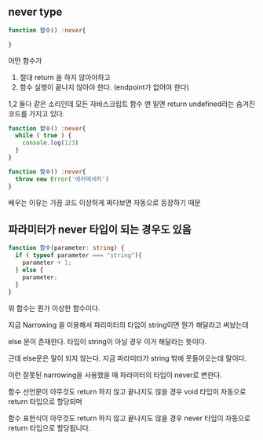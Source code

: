 ## never type

```ts
function 함수() :never{

}
```

어떤 함수가
1. 절대 return 을 하지 않아야하고
2. 함수 실행이 끝나지 않아야 한다. (endpoint가 없어야 한다)

1,2 둘다 같은 소리인데 모든 자바스크립트 함수 맨 밑엔 return undefined라는 숨겨진 코드를 가지고 있다.

```ts
function 함수() :never{
  while ( true ) {
    console.log(123)
  }
}

function 함수() :never{
  throw new Error('에러메세지')
}

```

배우는 이유는 가끔 코드 이상하게 짜다보면 자동으로 등장하기 때문

## 파라미터가 never 타입이 되는 경우도 있음

```ts
function 함수(parameter: string) {
  if ( typeof parameter === "string"){
    parameter + 1;
  } else {
    parameter;
  }
}

```

위 함수는 뭔가 이상한 함수이다.

지금 Narrowing 을 이용해서 파리미터의 타입이 string이면 뭔가 해달라고 써놨는데

else 문이 존재한다. 타입이 string이 아닐 경우 이거 해달라는 뜻이다.

근데 else문은 말이 되지 않는다. 지금 파라미터가 string 밖에 못들어오는데 말이다.

이런 잘못된 narrowing을 사용했을 때 파라미터의 타입이 never로 변한다.



함수 선언문이 아무것도 return 하지 않고 끝나지도 않을 경우 void 타입이 자동으로 return 타입으로 할당되며

함수 표현식이 아무것도 return 하지 않고 끝나지도 않을 경우 never 타입이 자동으로 return 타입으로 할당됩니다.